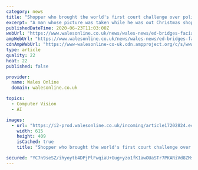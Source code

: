 ```yaml
---
category: news
title: "Shopper who brought the world's first court challenge over police use of facial recognition technology has taken his fight to the Court of Appeal"
excerpt: "A man whose picture was taken while he was out Christmas shopping in Cardiff and was the first person in the UK to bring a court challenge over the police's use of facial recognition has taken his fight."
publishedDateTime: 2020-06-23T11:03:00Z
webUrl: "https://www.walesonline.co.uk/news/wales-news/ed-bridges-facial-recognition-police-18470114"
ampWebUrl: "https://www.walesonline.co.uk/news/wales-news/ed-bridges-facial-recognition-police-18470114.amp"
cdnAmpWebUrl: "https://www-walesonline-co-uk.cdn.ampproject.org/c/s/www.walesonline.co.uk/news/wales-news/ed-bridges-facial-recognition-police-18470114.amp"
type: article
quality: 22
heat: 22
published: false

provider:
  name: Wales Online
  domain: walesonline.co.uk

topics:
  - Computer Vision
  - AI

images:
  - url: "https://i2-prod.walesonline.co.uk/incoming/article17202824.ece/ALTERNATES/s615/0_WNS_210519_Facial_Recognition_Court_Case_07JPG.jpg"
    width: 615
    height: 409
    isCached: true
    title: "Shopper who brought the world's first court challenge over police use of facial recognition technology has taken his fight to the Court of Appeal"

secured: "YC7n9seSZ/ihyoytb4DPjPlFwqiaU+Gug+yzo1fK1awOUaSTr7PKARiVd8ZMs/vQ5Bg0xx0HpPV5f2SJSPqM2T+1n7PlMivw1nLBKci4eELpXQEn0+Ya222+Ml9jUQooKUlzHUhb8/t6yr7ytM32nyE4+w9NlZ++4qVp/9Gxz/M1YR9nrHAxkPRvvHR8y3vqhWirJDNQKC/Z3lsC5bB2ZklB0BUYm9OZVcLRzg3zxuW2NyZ090rFtqGw5TxRWueYfE8VG0CTZewkiDlMBGGFR6ovIAatq808wSchS9XRs7n9s146ywJlYMGmnBa/SW/GO9eL8G93cYEQUbZqZgCoOQ==;AoUXBFV7qn+NoI1NXSVekA=="
---
```


